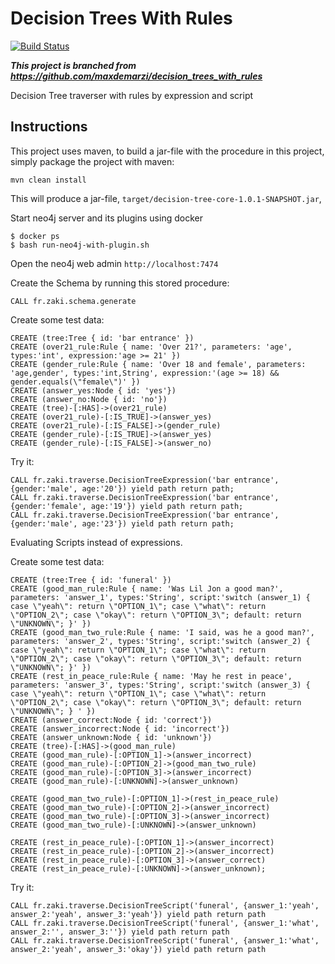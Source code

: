# Decision Trees With Rules

[![Build Status](https://travis-ci.org/zaki-fr/decision-tree-core.svg?branch=master)](https://travis-ci.org/zaki-fr/decision-tree-core)

***This project is branched from https://github.com/maxdemarzi/decision_trees_with_rules***

Decision Tree traverser with rules by expression and script

Instructions
------------ 

This project uses maven, to build a jar-file with the procedure in this project, simply package the project with maven:

    mvn clean install

This will produce a jar-file, `target/decision-tree-core-1.0.1-SNAPSHOT.jar`,

Start neo4j server and its plugins using docker

```shellscript
$ docker ps
$ bash run-neo4j-with-plugin.sh
```

Open the neo4j web admin `http://localhost:7474`

Create the Schema by running this stored procedure:

    CALL fr.zaki.schema.generate
    
Create some test data:

    CREATE (tree:Tree { id: 'bar entrance' })
    CREATE (over21_rule:Rule { name: 'Over 21?', parameters: 'age', types:'int', expression:'age >= 21' })
    CREATE (gender_rule:Rule { name: 'Over 18 and female', parameters: 'age,gender', types:'int,String', expression:'(age >= 18) && gender.equals(\"female\")' })
    CREATE (answer_yes:Node { id: 'yes'})
    CREATE (answer_no:Node { id: 'no'})
    CREATE (tree)-[:HAS]->(over21_rule)
    CREATE (over21_rule)-[:IS_TRUE]->(answer_yes)
    CREATE (over21_rule)-[:IS_FALSE]->(gender_rule)
    CREATE (gender_rule)-[:IS_TRUE]->(answer_yes)
    CREATE (gender_rule)-[:IS_FALSE]->(answer_no)
    
Try it:

    CALL fr.zaki.traverse.DecisionTreeExpression('bar entrance', {gender:'male', age:'20'}) yield path return path;
    CALL fr.zaki.traverse.DecisionTreeExpression('bar entrance', {gender:'female', age:'19'}) yield path return path;
    CALL fr.zaki.traverse.DecisionTreeExpression('bar entrance', {gender:'male', age:'23'}) yield path return path;     
    
    
Evaluating Scripts instead of expressions.

Create some test data:

    CREATE (tree:Tree { id: 'funeral' })
    CREATE (good_man_rule:Rule { name: 'Was Lil Jon a good man?', parameters: 'answer_1', types:'String', script:'switch (answer_1) { case \"yeah\": return \"OPTION_1\"; case \"what\": return \"OPTION_2\"; case \"okay\": return \"OPTION_3\"; default: return \"UNKNOWN\"; }' })
    CREATE (good_man_two_rule:Rule { name: 'I said, was he a good man?', parameters: 'answer_2', types:'String', script:'switch (answer_2) { case \"yeah\": return \"OPTION_1\"; case \"what\": return \"OPTION_2\"; case \"okay\": return \"OPTION_3\"; default: return \"UNKNOWN\"; }' })
    CREATE (rest_in_peace_rule:Rule { name: 'May he rest in peace', parameters: 'answer_3', types:'String', script:'switch (answer_3) { case \"yeah\": return \"OPTION_1\"; case \"what\": return \"OPTION_2\"; case \"okay\": return \"OPTION_3\"; default: return \"UNKNOWN\"; } ' })
    CREATE (answer_correct:Node { id: 'correct'})
    CREATE (answer_incorrect:Node { id: 'incorrect'})
    CREATE (answer_unknown:Node { id: 'unknown'})
    CREATE (tree)-[:HAS]->(good_man_rule)
    CREATE (good_man_rule)-[:OPTION_1]->(answer_incorrect)
    CREATE (good_man_rule)-[:OPTION_2]->(good_man_two_rule)
    CREATE (good_man_rule)-[:OPTION_3]->(answer_incorrect)
    CREATE (good_man_rule)-[:UNKNOWN]->(answer_unknown)
    
    CREATE (good_man_two_rule)-[:OPTION_1]->(rest_in_peace_rule)
    CREATE (good_man_two_rule)-[:OPTION_2]->(answer_incorrect)
    CREATE (good_man_two_rule)-[:OPTION_3]->(answer_incorrect)
    CREATE (good_man_two_rule)-[:UNKNOWN]->(answer_unknown)
    
    CREATE (rest_in_peace_rule)-[:OPTION_1]->(answer_incorrect)
    CREATE (rest_in_peace_rule)-[:OPTION_2]->(answer_incorrect)
    CREATE (rest_in_peace_rule)-[:OPTION_3]->(answer_correct)
    CREATE (rest_in_peace_rule)-[:UNKNOWN]->(answer_unknown);    

    
Try it:


    CALL fr.zaki.traverse.DecisionTreeScript('funeral', {answer_1:'yeah', answer_2:'yeah', answer_3:'yeah'}) yield path return path    
    CALL fr.zaki.traverse.DecisionTreeScript('funeral', {answer_1:'what', answer_2:'', answer_3:''}) yield path return path    
    CALL fr.zaki.traverse.DecisionTreeScript('funeral', {answer_1:'what', answer_2:'yeah', answer_3:'okay'}) yield path return path